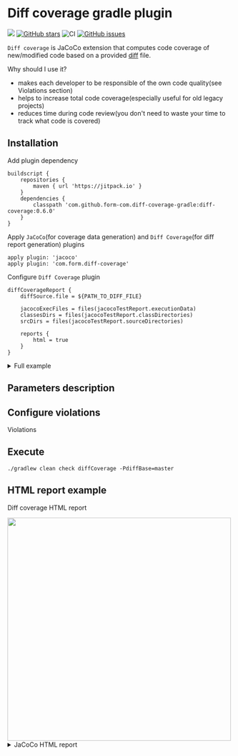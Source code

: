 # Diff coverage gradle plugin 
[![](https://jitpack.io/v/form-com/diff-coverage-gradle.svg)](https://jitpack.io/#form-com/diff-coverage-gradle) 
[![GitHub stars](https://img.shields.io/github/stars/form-com/diff-coverage-gradle?style=flat-square)](https://github.com/form-com/diff-coverage-gradle/stargazers) 
![CI](https://github.com/form-com/diff-coverage-gradle/workflows/CI/badge.svg) 
[![GitHub issues](https://img.shields.io/github/issues/form-com/diff-coverage-gradle)](https://github.com/form-com/diff-coverage-gradle/issues)

`Diff coverage` is JaCoCo extension that computes code coverage of new/modified code based on a provided [diff](https://en.wikipedia.org/wiki/Diff#Unified_format) file. 

Why should I use it?
* makes each developer to be responsible of the own code quality(see Violations section)
* helps to increase total code coverage(especially useful for old legacy projects)
* reduces time during code review(you don't need to waste your time to track what code is covered)

## Installation
Add plugin dependency  
```
buildscript {
    repositories {
        maven { url 'https://jitpack.io' }
    }
    dependencies {
        classpath 'com.github.form-com.diff-coverage-gradle:diff-coverage:0.6.0'
    }
}
```
Apply `JaCoCo`(for coverage data generation) and `Diff Coverage`(for diff report generation) plugins  
```
apply plugin: 'jacoco'
apply plugin: 'com.form.diff-coverage'
```
Configure `Diff Coverage` plugin
```
diffCoverageReport {
    diffSource.file = ${PATH_TO_DIFF_FILE} 
    
    jacocoExecFiles = files(jacocoTestReport.executionData)
    classesDirs = files(jacocoTestReport.classDirectories)
    srcDirs = files(jacocoTestReport.sourceDirectories)

    reports {
        html = true
    }
}
```

<details>
  <summary>Full example</summary> 
   
   
  ```
    import java.nio.file.Files

    buildscript {
        repositories {
            maven { url 'https://jitpack.io' }
        }
        dependencies {
            classpath 'com.github.form-com.diff-coverage-gradle:diff-coverage:0.6.0'
        }
    }
    apply plugin: 'jacoco'
    apply plugin: 'com.form.diff-coverage'

    // Generate diff file using `git diff` tool    
    ext.createDiffUrl = { ->
        def diffBase = project.hasProperty('diffBase') ? project.diffBase : 'HEAD'
        def file = Files.createTempFile(URLEncoder.encode(project.name, 'UTF-8'), '.diff').toFile()
        file.withOutputStream { out ->
            exec {
                commandLine 'git', 'diff', '--no-color', '--minimal', diffBase
                standardOutput = out
            }
        }
        return file.toURI().toURL()
    }
    
    diffCoverageReport {
        afterEvaluate {
            diffSource.url =  createDiffUrl()
        } 
        
        jacocoExecFiles = files(jacocoTestReport.executionData)
        classesDirs = files(jacocoTestReport.classDirectories)
        srcDirs = files(jacocoTestReport.sourceDirectories)
    
        reports {
            html = true
        }
    
        violationRules {
            minBranches = 0.9
            minLines = 0.9
            minInstructions = 0.9
            failOnViolation = true 
        }
    }
  ```  
    
</details>


## Parameters description

## Configure violations
Violations

## Execute

```
./gradlew clean check diffCoverage -PdiffBase=master
```

## HTML report example

Diff coverage HTML report

<img src="https://user-images.githubusercontent.com/8483470/77781538-a74f3480-704d-11ea-9e39-051f1001b88a.png" width=500 />

<details>
  <summary>JaCoCo HTML report</summary> 
  <img src="https://user-images.githubusercontent.com/8483470/77781534-a61e0780-704d-11ea-871e-879fb45757cd.png" width=500 />        
</details>

